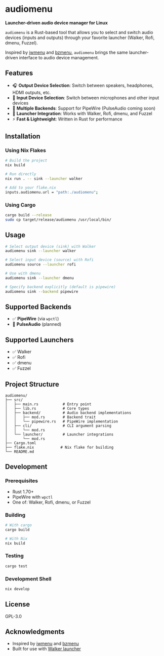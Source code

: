 # audiomenu

**Launcher-driven audio device manager for Linux**

`audiomenu` is a Rust-based tool that allows you to select and switch audio devices (inputs and outputs) through your favorite launcher (Walker, Rofi, dmenu, Fuzzel).

Inspired by [iwmenu](https://github.com/e-tho/iwmenu) and [bzmenu](https://github.com/e-tho/bzmenu), `audiomenu` brings the same launcher-driven interface to audio device management.

## Features

- 🎧 **Output Device Selection**: Switch between speakers, headphones, HDMI outputs, etc.
- 🎤 **Input Device Selection**: Switch between microphones and other input devices
- 🔄 **Multiple Backends**: Support for PipeWire (PulseAudio coming soon)
- 🚀 **Launcher Integration**: Works with Walker, Rofi, dmenu, and Fuzzel
- ⚡ **Fast & Lightweight**: Written in Rust for performance

## Installation

### Using Nix Flakes

```bash
# Build the project
nix build

# Run directly
nix run . -- sink --launcher walker

# Add to your flake.nix
inputs.audiomenu.url = "path:./audiomenu";
```

### Using Cargo

```bash
cargo build --release
sudo cp target/release/audiomenu /usr/local/bin/
```

## Usage

```bash
# Select output device (sink) with Walker
audiomenu sink --launcher walker

# Select input device (source) with Rofi
audiomenu source --launcher rofi

# Use with dmenu
audiomenu sink --launcher dmenu

# Specify backend explicitly (default is pipewire)
audiomenu sink --backend pipewire
```

## Supported Backends

- ✅ **PipeWire** (via `wpctl`)
- 🚧 **PulseAudio** (planned)

## Supported Launchers

- ✅ Walker
- ✅ Rofi
- ✅ dmenu
- ✅ Fuzzel

## Project Structure

```
audiomenu/
├── src/
│   ├── main.rs           # Entry point
│   ├── lib.rs            # Core types
│   ├── backend/          # Audio backend implementations
│   │   ├── mod.rs        # Backend trait
│   │   └── pipewire.rs   # PipeWire implementation
│   ├── cli/              # CLI argument parsing
│   │   └── mod.rs
│   └── launcher/         # Launcher integrations
│       └── mod.rs
├── Cargo.toml
├── flake.nix            # Nix flake for building
└── README.md
```

## Development

### Prerequisites

- Rust 1.70+
- PipeWire with `wpctl`
- One of: Walker, Rofi, dmenu, or Fuzzel

### Building

```bash
# With cargo
cargo build

# With Nix
nix build
```

### Testing

```bash
cargo test
```

### Development Shell

```bash
nix develop
```

## License

GPL-3.0

## Acknowledgments

- Inspired by [iwmenu](https://github.com/e-tho/iwmenu) and [bzmenu](https://github.com/e-tho/bzmenu)
- Built for use with [Walker launcher](https://github.com/abenz1267/walker)

